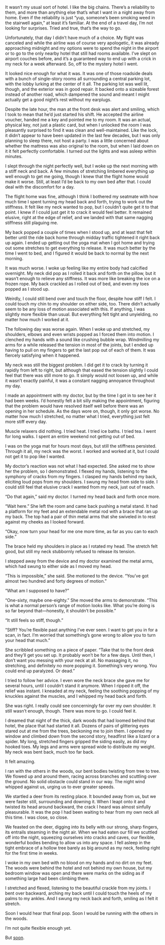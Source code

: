 It wasn’t my usual sort of hotel. I like the big chains. There’s a reliability to them, and more than anything else that’s what I want in a night away from home. Even if the reliability is just “yup, someone’s been smoking weed in the stairwell again,” at least it’s familiar. At the end of a travel day, I’m not looking for surprises. Tried and true, that’s the way to go.

Unfortunately, that day I didn’t have much of a choice. My flight was canceled and while the airline was of course very apologetic, it was already approaching midnight and my options were to spend the night in the airport or to go to the only nearby hotel that still had rooms available. I’ve slept on airport couches before, and it’s a guaranteed way to end up with a crick in my neck for a week afterward. So, off to the mystery hotel I went.

It looked nice enough for what it was. It was one of those roadside deals with a bunch of single-story rooms all surrounding a central parking lot, with the lobby lurking at the center of it all. The parking lot was well lit, though, and the exterior was in good repair. It backed onto a sizeable forest instead of another road, which dampened the sound and meant I might actually get a good night’s rest without my earplugs.

Despite the late hour, the man at the front desk was alert and smiling, which I took to mean that he’d just started his shift. He accepted the airline voucher, handed me a key and pointed me to my room. It was an actual, physical key, not just a plastic card, but when I unlocked the room I was pleasantly surprised to find it was clean and well-maintained. Like the lock, it didn’t appear to have been updated in the last few decades, but I was only planning to sleep there, not host a party. I was a little concerned about whether the mattress was also original to the room, but when I laid down on it it felt perfectly comfortable. I turned out the lights and was asleep within minutes.

I slept through the night perfectly well, but I woke up the next morning with a stiff neck and back. A few minutes of stretching limbered everything up well enough to get me going, though I knew that the flight home would make it worse. Still, at least I’d be back to my own bed after that. I could deal with the discomfort for a day.

The flight home was fine, although I think I bothered my seatmate with how much time I spent turning my head back and forth, trying to work out the stiffness. It felt like my neck wanted to pop, but I couldn’t quite get it to that point. I knew if I could just get it to crack it would feel better. It remained elusive, right at the edge of relief, and we landed with that same nagging stiffness still plaguing me.

My back popped a couple of times when I stood up, and at least that felt better until the ride back home through midday traffic tightened it right back up again. I ended up getting out the yoga mat when I got home and trying out some stretches to get everything to release. It was much better by the time I went to bed, and I figured it would be back to normal by the next morning.

It was much worse. I woke up feeling like my entire body had calcified overnight. My neck did pop as I rolled it back and forth on the pillow, but it wasn’t enough to relieve any stiffness. It was more like breaking the ice on a frozen rope. My back crackled as I rolled out of bed, and even my toes popped as I stood up.

Weirdly, I could still bend over and touch the floor, despite how stiff I felt. I could touch my chin to my shoulder on either side, too. There didn’t actually seem to be any loss of motion associated with this. If anything, I was slightly more flexible than usual. But everything felt tight and unyielding, no matter how much I worked at it.

The following day was worse again. When I woke up and stretched, my shoulders, elbows and even wrists popped as I forced them into motion. I clenched my hands with a sound like crushing bubble wrap. Windmilling my arms for a while released the tension in most of the joints, but I ended up having to pull on my fingers to get the last pop out of each of them. It was fiercely satisfying when it happened.

My neck was still the biggest problem. I did get it to crack by turning it rapidly from left to right, but although that eased the tension slightly I could feel that there was still more to go. It simply would not loosen up, and while it wasn’t exactly painful, it was a constant nagging annoyance throughout my day.

I made an appointment with my doctor, but by the time I got in to see her it had been weeks. I’d honestly felt a bit silly making the appointment, figuring that the problem would have resolved itself well before there was an opening in her schedule. As the days wore on, though, it only got worse. No matter how much I stretched, no matter what I tried, everything just felt more stiff every day.

Muscle relaxers did nothing. I tried heat. I tried ice baths. I tried tea. I went for long walks. I spent an entire weekend not getting out of bed.

I was on the yoga mat for hours most days, but still the stiffness persisted. Through it all, my neck was the worst. I worked and worked at it, but I could not get it to pop like I wanted.

My doctor’s reaction was not what I had expected. She asked me to show her the problem, so I demonstrated. I flexed my hands, listening to the symphony of cracks from my fingers. I clasped my hands behind my back, eliciting loud pops from my shoulders. I swung my head from side to side. I could still feel that elusive crack I wanted from my neck, just out of reach.

“Do that again,” said my doctor. I turned my head back and forth once more.

“Wait here.” She left the room and came back pushing a metal stand. It had a platform for my feet and an extendable metal rod with a brace that ran up my back. The top had a pair of thin metal arms that she swiveled in to rest against my cheeks as I looked forward.

“Okay, now turn your head for me one more time, as far as you can to each side.”

The brace held my shoulders in place as I rotated my head. The stretch felt good, but still my neck stubbornly refused to release its tension.

I stepped away from the device and my doctor examined the metal arms, which had swung to either side as I moved my head.

“This is impossible,” she said. She motioned to the device. “You’ve got almost two hundred and forty degrees of motion.”

“What am I supposed to have?”

“One-sixty, maybe one-eighty.” She moved the arms to demonstrate. “This is what a normal person’s range of motion looks like. What you’re doing is so far beyond that—honestly, it shouldn’t be possible.”

“It still feels so stiff, though.”

“Stiff? You’re flexible past anything I’ve ever seen. I want to get you in for a scan, in fact. I’m worried that something’s gone wrong to allow you to turn your head that much.”

She scribbled something on a piece of paper. “Take that to the front desk and they’ll get you set up. It probably won’t be for a few days. Until then, I don’t want you messing with your neck at all. No massaging it, no stretching, and definitely no more popping it. Something’s very wrong. You could end up paralyzed. Or dead.”

I tried to follow her advice. I even wore the neck brace she gave me for several hours, until I couldn’t stand it anymore. When I ripped it off, the relief was instant. I kneaded at my neck, feeling the soothing popping of my knuckles against the muscles, and I whipped my head back and forth.

She was right. I really could see concerningly far over my own shoulder. It still wasn’t enough, though. There was more to go. I could feel it.

I dreamed that night of the thick, dark woods that had loomed behind that hotel, the place that had started it all. Dozens of pairs of glittering eyes stared out at me from the trees, beckoning me to join them. I opened my window and climbed down from the second story, headfirst like a lizard or a spider. My long, stretched fingers gripped the siding easily, as did my hooked toes. My legs and arms were spread wide to distribute my weight. My neck was bent back, much too far back.

It felt amazing.

I ran with the others in the woods, our bent bodies twisting from tree to tree. We flowed up and around them, racing across branches and scuttling over the ground. No solid obstacle could stand in our way. The night wind whipped against us, urging us to ever greater speeds.

We startled a deer from its resting place. It bounded away from us, but we were faster still, surrounding and downing it. When I leapt onto it and twisted its head around backward, the crack I heard was almost sinfully pleasurable. It was the pop I had been waiting to hear from my own neck all this time. I was close, so close.

We feasted on the deer, digging into its belly with our strong, sharp fingers, its entrails steaming in the night air. When we had eaten our fill we scuttled off into the night, squeezing ourselves into cracks and caves, our flexible, wonderful bodies bending to allow us into any space. I fell asleep in the tight embrace of a hollow tree barely as big around as my neck, feeling right for the first time in weeks.

I woke in my own bed with no blood on my hands and no dirt on my feet. The woods were behind the hotel and not behind my own house, but my bedroom window was open and there were marks on the siding as if something large had been climbing there.

I stretched and flexed, listening to the beautiful crackle from my joints. I bent over backward, arching my back until I could touch the heels of my palms to my ankles. And I swung my neck back and forth, smiling as I felt it stretch.

Soon I would hear that final pop. Soon I would be running with the others in the woods.

I’m not quite flexible enough yet.

But [soon](https://www.reddit.com/r/micahwrites/).